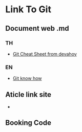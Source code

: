 
# Link To Git

## Document web .md

### TH

- [Git Cheat Sheet from devahoy](/git/git-from-devahoy.md)

### EN

- [Git know how](/git/git-knowhow.md)


## Aticle link site

-

## Booking Code
